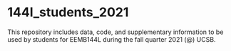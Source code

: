 # 144l_students_2021

This repository includes data, code, and supplementary information to be used by students for EEMB144L during the fall quarter 2021 (@) UCSB.
